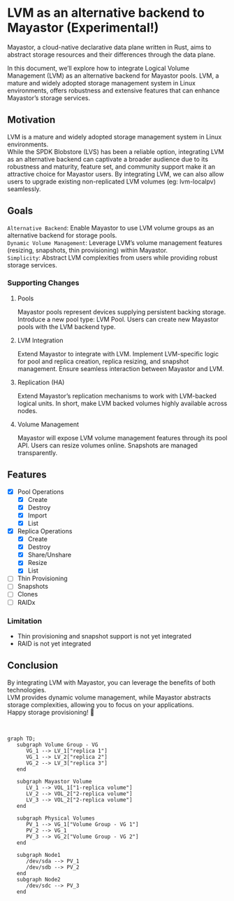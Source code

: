 # LVM as an alternative backend to Mayastor (Experimental!)

Mayastor, a cloud-native declarative data plane written in Rust, aims to abstract storage resources
and their differences through the data plane.

In this document, we’ll explore how to integrate Logical Volume Management (LVM) as an alternative
backend for Mayastor pools.
LVM, a mature and widely adopted storage management system in Linux environments, offers robustness
and extensive features that can enhance Mayastor’s storage services.

## Motivation

LVM is a mature and widely adopted storage management system in Linux environments.\
While the SPDK Blobstore (LVS) has been a reliable option, integrating LVM as an alternative backend
can captivate a broader audience due to its robustness and maturity, feature set,
and community support make it an attractive choice for Mayastor users.
By integrating LVM, we can also allow users to upgrade existing non-replicated LVM volumes
(eg: lvm-localpv) seamlessly.

## Goals

`Alternative Backend`: Enable Mayastor to use LVM volume groups as an alternative backend for storage
pools.\
`Dynamic Volume Management`: Leverage LVM’s volume management features (resizing, snapshots,
thin provisioning) within Mayastor.\
`Simplicity`: Abstract LVM complexities from users while providing robust storage services.

### Supporting Changes

1. Pools

   Mayastor pools represent devices supplying persistent backing storage.
   Introduce a new pool type: LVM Pool.
   Users can create new Mayastor pools with the LVM backend type.

2. LVM Integration

   Extend Mayastor to integrate with LVM.
   Implement LVM-specific logic for pool and replica creation, replica resizing, and snapshot management.
   Ensure seamless interaction between Mayastor and LVM.

3. Replication (HA)

   Extend Mayastor’s replication mechanisms to work with LVM-backed logical units.
   In short, make LVM backed volumes highly available across nodes.

4. Volume Management

   Mayastor will expose LVM volume management features through its pool API.
   Users can resize volumes online.
   Snapshots are managed transparently.

Features
---

- [x] Pool Operations
  - [x] Create
  - [x] Destroy
  - [x] Import
  - [x] List
- [x] Replica Operations
  - [x] Create
  - [x] Destroy
  - [x] Share/Unshare
  - [x] Resize
  - [x] List
- [ ] Thin Provisioning
- [ ] Snapshots
- [ ] Clones
- [ ] RAIDx

### Limitation

- Thin provisioning and snapshot support is not yet integrated
- RAID is not yet integrated

## Conclusion

By integrating LVM with Mayastor, you can leverage the benefits of both technologies.\
LVM provides dynamic volume management, while Mayastor abstracts storage complexities, allowing you to focus on your applications.\
Happy storage provisioning! 🚀

<BR>

```mermaid
graph TD;
   subgraph Volume Group - VG
      VG_1 --> LV_1["replica 1"]
      VG_1 --> LV_2["replica 2"]
      VG_2 --> LV_3["replica 3"]
   end

   subgraph Mayastor Volume
      LV_1 --> VOL_1["1-replica volume"]
      LV_2 --> VOL_2["2-replica volume"]
      LV_3 --> VOL_2["2-replica volume"]
   end

   subgraph Physical Volumes
      PV_1 --> VG_1["Volume Group - VG 1"]
      PV_2 --> VG_1
      PV_3 --> VG_2["Volume Group - VG 2"]
   end

   subgraph Node1
      /dev/sda --> PV_1
      /dev/sdb --> PV_2
   end
   subgraph Node2
      /dev/sdc --> PV_3
   end
```
